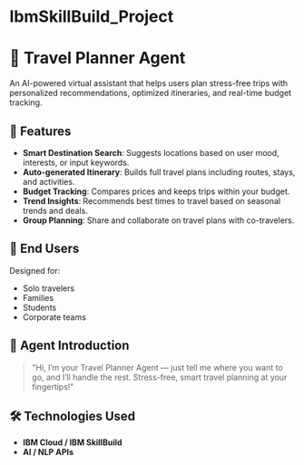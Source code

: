 # IbmSkillBuild_Project

# 🧭 Travel Planner Agent

An AI-powered virtual assistant that helps users plan stress-free trips with personalized recommendations, optimized itineraries, and real-time budget tracking.

## 🚀 Features

- **Smart Destination Search**: Suggests locations based on user mood, interests, or input keywords.
- **Auto-generated Itinerary**: Builds full travel plans including routes, stays, and activities.
- **Budget Tracking**: Compares prices and keeps trips within your budget.
- **Trend Insights**: Recommends best times to travel based on seasonal trends and deals.
- **Group Planning**: Share and collaborate on travel plans with co-travelers.

## 🎯 End Users

Designed for:
- Solo travelers
- Families
- Students
- Corporate teams

## 👋 Agent Introduction

> "Hi, I’m your Travel Planner Agent — just tell me where you want to go, and I’ll handle the rest. Stress-free, smart travel planning at your fingertips!"

## 🛠️ Technologies Used

- **IBM Cloud / IBM SkillBuild**
- **AI / NLP APIs**



